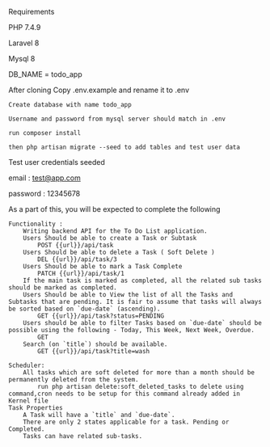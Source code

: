 Requirements 

PHP 7.4.9

Laravel 8

Mysql 8

DB_NAME = todo_app

After cloning
    Copy .env.example and rename it to .env
    
    Create database with name todo_app
    
    Username and password from mysql server should match in .env
    
    run composer install
    
    then php artisan migrate --seed to add tables and test user data


Test user credentials seeded


email : test@app.com


password : 12345678


As a part of this, you will be expected to complete the following

    Functionality :
        Writing backend API for the To Do List application.
        Users Should be able to create a Task or Subtask
            POST {{url}}/api/task
        Users Should be able to delete a Task ( Soft Delete )
            DEL {{url}}/api/task/3
        Users Should be able to mark a Task Complete
            PATCH {{url}}/api/task/1
        If the main task is marked as completed, all the related sub tasks should be marked as completed.
        Users Should be able to View the list of all the Tasks and Subtasks that are pending. It is fair to assume that tasks will always be sorted based on `due-date` (ascending).
            GET {{url}}/api/task?status=PENDING
        Users should be able to filter Tasks based on `due-date` should be possible using the following - Today, This Week, Next Week, Overdue.
            GET 
        Search (on `title`) should be available.
            GET {{url}}/api/task?title=wash

	Scheduler:
        All tasks which are soft deleted for more than a month should be permanently deleted from the system.
            run php artisan delete:soft_deleted_tasks to delete using command,cron needs to be setup for this command already added in Kernel file
	Task Properties
        A Task will have a `title` and `due-date`.
        There are only 2 states applicable for a task. Pending or Completed.
        Tasks can have related sub-tasks.


